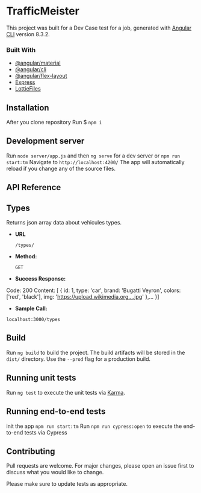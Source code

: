 # TrafficMeister

This project was built for a Dev Case test for a job,
generated with [Angular CLI](https://github.com/angular/angular-cli) version 8.3.2.

### Built With

* [@angular/material](https://material.angular.io/)
* [@angular/cli](https://angular.io/)
* [@angular/flex-layout](https://github.com/angular/flex-layout)
* [Express](https://expressjs.com)
* [LottieFiles](https://lottiefiles.com/)

## Installation

After you clone repository
Run $ `npm i`

## Development server

Run `node server/app.js` and then `ng serve` for a dev server or `npm run start:tm`
Navigate to `http://localhost:4200/` The app will automatically reload if you change any of the source files.

## API Reference

**Types**
----
  Returns json array data about vehicules types.

* **URL**

  `/types/`

* **Method:**

  `GET`
  
* **Success Response:**

Code: 200
Content:  [
    {
      id: 1,
      type: 'car',
      brand: 'Bugatti Veyron',
      colors: ['red', 'black'],
      img: 'https://upload.wikimedia.org....jpg'
    },...
    }]

* **Sample Call:**

`localhost:3000/types`

## Build

Run `ng build` to build the project. The build artifacts will be stored in the `dist/` directory. Use the `--prod` flag for a production build.

## Running unit tests

Run `ng test` to execute the unit tests via [Karma](https://karma-runner.github.io).

## Running end-to-end tests
init the app `npm run start:tm`
Run `npm run cypress:open` to execute the end-to-end tests via Cypress

## Contributing
Pull requests are welcome. For major changes, please open an issue first to discuss what you would like to change.

Please make sure to update tests as appropriate.
